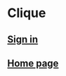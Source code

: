 # Clique
## [Sign in](https://izxcv511.github.io/Clique/public/sign-in.html)
## [Home page](https://izxcv511.github.io/Clique/public/home-page.html)